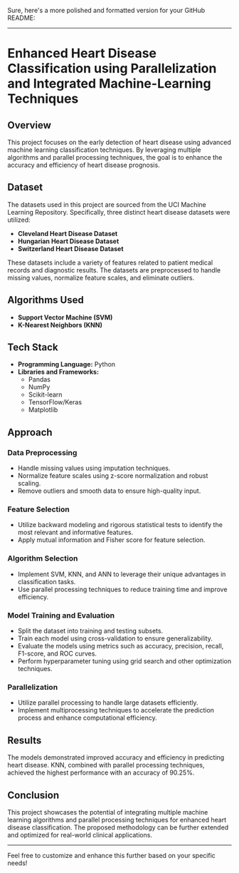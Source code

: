 Sure, here's a more polished and formatted version for your GitHub README:

---

# Enhanced Heart Disease Classification using Parallelization and Integrated Machine-Learning Techniques

## Overview
This project focuses on the early detection of heart disease using advanced machine learning classification techniques. By leveraging multiple algorithms and parallel processing techniques, the goal is to enhance the accuracy and efficiency of heart disease prognosis.

## Dataset
The datasets used in this project are sourced from the UCI Machine Learning Repository. Specifically, three distinct heart disease datasets were utilized:

- **Cleveland Heart Disease Dataset**
- **Hungarian Heart Disease Dataset**
- **Switzerland Heart Disease Dataset**

These datasets include a variety of features related to patient medical records and diagnostic results. The datasets are preprocessed to handle missing values, normalize feature scales, and eliminate outliers.

## Algorithms Used
- **Support Vector Machine (SVM)**
- **K-Nearest Neighbors (KNN)**


## Tech Stack
- **Programming Language:** Python
- **Libraries and Frameworks:**
  - Pandas
  - NumPy
  - Scikit-learn
  - TensorFlow/Keras
  - Matplotlib

## Approach

### Data Preprocessing
- Handle missing values using imputation techniques.
- Normalize feature scales using z-score normalization and robust scaling.
- Remove outliers and smooth data to ensure high-quality input.

### Feature Selection
- Utilize backward modeling and rigorous statistical tests to identify the most relevant and informative features.
- Apply mutual information and Fisher score for feature selection.

### Algorithm Selection
- Implement SVM, KNN, and ANN to leverage their unique advantages in classification tasks.
- Use parallel processing techniques to reduce training time and improve efficiency.

### Model Training and Evaluation
- Split the dataset into training and testing subsets.
- Train each model using cross-validation to ensure generalizability.
- Evaluate the models using metrics such as accuracy, precision, recall, F1-score, and ROC curves.
- Perform hyperparameter tuning using grid search and other optimization techniques.

### Parallelization
- Utilize parallel processing to handle large datasets efficiently.
- Implement multiprocessing techniques to accelerate the prediction process and enhance computational efficiency.

## Results
The models demonstrated improved accuracy and efficiency in predicting heart disease. KNN, combined with parallel processing techniques, achieved the highest performance with an accuracy of 90.25%.

## Conclusion
This project showcases the potential of integrating multiple machine learning algorithms and parallel processing techniques for enhanced heart disease classification. The proposed methodology can be further extended and optimized for real-world clinical applications.

---

Feel free to customize and enhance this further based on your specific needs!
